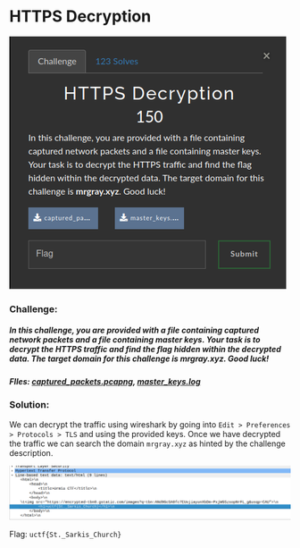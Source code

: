 # HTTPS Decryption
![challenge](challenge.png)
### Challenge:
##### In this challenge, you are provided with a file containing captured network packets and a file containing master keys. Your task is to decrypt the HTTPS traffic and find the flag hidden within the decrypted data. The target domain for this challenge is mrgray.xyz. Good luck!
##### FIles: [captured_packets.pcapng](captured_packets.pcapng), [master_keys.log](master_keys.log)

### Solution:
We can decrypt the traffic using wireshark by going into ```Edit > Preferences > Protocols > TLS``` and using the provided keys.
Once we have decrypted the traffic we can search the domain ```mrgray.xyz``` as hinted by the challenge description.

![challenge2](challenge2.png)

Flag: ```uctf{St._Sarkis_Church}```